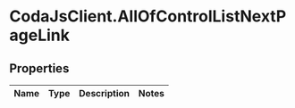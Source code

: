 # CodaJsClient.AllOfControlListNextPageLink

## Properties
Name | Type | Description | Notes
------------ | ------------- | ------------- | -------------
